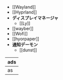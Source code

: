 - [[Wayland]]
- [[Hyprland]]
- **ディスプレイマネージャ**
	- [[Ly]]
- [[wayber]]
- [[Wofi]]
- [[hyorpaper]]
- **通知デーモン**
	- [[dunst]]

| ads |
| --- |
| as  |


